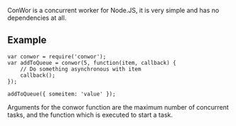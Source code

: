 ConWor is a concurrent worker for Node.JS, it is very simple and has no dependencies at all.

## Example

```
var conwor = require('conwor');
var addToQueue = conwor(5, function(item, callback) {
	// Do something asynchronous with item
	callback();
});

addToQueue({ someitem: 'value' });
```

Arguments for the conwor function are the maximum number of concurrent tasks, and the function which is executed to start a task.
